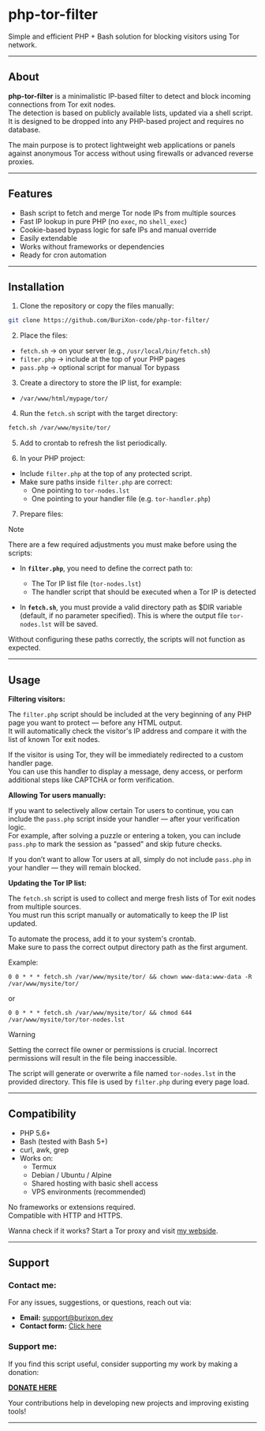 # php-tor-filter

Simple and efficient PHP + Bash solution for blocking visitors using Tor network.  

---

## About

**php-tor-filter** is a minimalistic IP-based filter to detect and block incoming connections from Tor exit nodes.  
The detection is based on publicly available lists, updated via a shell script.  
It is designed to be dropped into any PHP-based project and requires no database.

The main purpose is to protect lightweight web applications or panels against anonymous Tor access without using firewalls or advanced reverse proxies.

---

## Features

- Bash script to fetch and merge Tor node IPs from multiple sources
- Fast IP lookup in pure PHP (no `exec`, no `shell_exec`)
- Cookie-based bypass logic for safe IPs and manual override
- Easily extendable
- Works without frameworks or dependencies
- Ready for cron automation

---

## Installation

1. Clone the repository or copy the files manually:

```bash
git clone https://github.com/BuriXon-code/php-tor-filter/
```

2. Place the files:
- `fetch.sh` → on your server (e.g., `/usr/local/bin/fetch.sh`)
- `filter.php` → include at the top of your PHP pages
- `pass.php` → optional script for manual Tor bypass

3. Create a directory to store the IP list, for example:
- `/var/www/html/mypage/tor/`

4. Run the `fetch.sh` script with the target directory:

```bash
fetch.sh /var/www/mysite/tor/
```

5. Add to crontab to refresh the list periodically.

6. In your PHP project:
- Include `filter.php` at the top of any protected script.
- Make sure paths inside `filter.php` are correct:
  - One pointing to `tor-nodes.lst`
  - One pointing to your handler file (e.g. `tor-handler.php`)

7. Prepare files:

>[!NOTE]
> There are a few required adjustments you must make before using the scripts:
>
> - In **`filter.php`**, you need to define the correct path to:
>   - The Tor IP list file (`tor-nodes.lst`)
>   - The handler script that should be executed when a Tor IP is detected
>
> - In **`fetch.sh`**, you must provide a valid directory path as $DIR variable (default, if no parameter specified).
>  This is where the output file `tor-nodes.lst` will be saved.

Without configuring these paths correctly, the scripts will not function as expected.

---

## Usage

**Filtering visitors:**

The `filter.php` script should be included at the very beginning of any PHP page you want to protect — before any HTML output.  
It will automatically check the visitor's IP address and compare it with the list of known Tor exit nodes.

If the visitor is using Tor, they will be immediately redirected to a custom handler page.  
You can use this handler to display a message, deny access, or perform additional steps like CAPTCHA or form verification.

**Allowing Tor users manually:**

If you want to selectively allow certain Tor users to continue, you can include the `pass.php` script inside your handler — after your verification logic.  
For example, after solving a puzzle or entering a token, you can include `pass.php` to mark the session as "passed" and skip future checks.

If you don’t want to allow Tor users at all, simply do not include `pass.php` in your handler — they will remain blocked.

**Updating the Tor IP list:**

The `fetch.sh` script is used to collect and merge fresh lists of Tor exit nodes from multiple sources.  
You must run this script manually or automatically to keep the IP list updated.

To automate the process, add it to your system's crontab.  
Make sure to pass the correct output directory path as the first argument.

Example:
```cron
0 0 * * * fetch.sh /var/www/mysite/tor/ && chown www-data:www-data -R /var/www/mysite/tor/
```
or
```cron
0 0 * * * fetch.sh /var/www/mysite/tor/ && chmod 644 /var/www/mysite/tor/tor-nodes.lst
```

>[!WARNING]
> Setting the correct file owner or permissions is crucial. Incorrect permissions will result in the file being inaccessible.

The script will generate or overwrite a file named `tor-nodes.lst` in the provided directory.
This file is used by `filter.php` during every page load.

---

## Compatibility

- PHP 5.6+
- Bash (tested with Bash 5+)
- curl, awk, grep
- Works on:
  - Termux
  - Debian / Ubuntu / Alpine
  - Shared hosting with basic shell access
  - VPS environments (recommended)

No frameworks or extensions required.  
Compatible with HTTP and HTTPS.

Wanna check if it works? Start a Tor proxy and visit [my webside](https://burixon.dev/).

---

## Support
### Contact me:
For any issues, suggestions, or questions, reach out via:

- **Email:** support@burixon.dev  
- **Contact form:** [Click here](https://burixon.dev/contact/)

### Support me:
If you find this script useful, consider supporting my work by making a donation:

[**DONATE HERE**](https://burixon.dev/donate/)

Your contributions help in developing new projects and improving existing tools!

---
